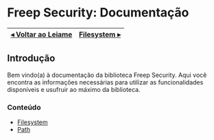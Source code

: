 # Freep Security: Documentação

[◂ Voltar ao Leiame](leiame.md) | [Filesystem ▸](01-filesystem.md)
-- | --

## Introdução

Bem vindo(a) à documentação da biblioteca Freep Security. Aqui você encontra as informações necessárias para utilizar as funcionalidades disponíveis e usufruir ao máximo da biblioteca.

### Conteúdo

- [Filesystem](01-filesystem.md)
- [Path](02-path.md)
